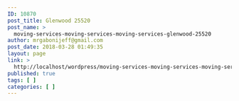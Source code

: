```yaml
---
ID: 10870
post_title: Glenwood 25520
post_name: >
  moving-services-moving-services-moving-services-glenwood-25520
author: mrgabonijeff@gmail.com
post_date: 2018-03-28 01:49:35
layout: page
link: >
  http://localhost/wordpress/moving-services-moving-services-moving-services-glenwood-25520/
published: true
tags: [ ]
categories: [ ]
---
```


